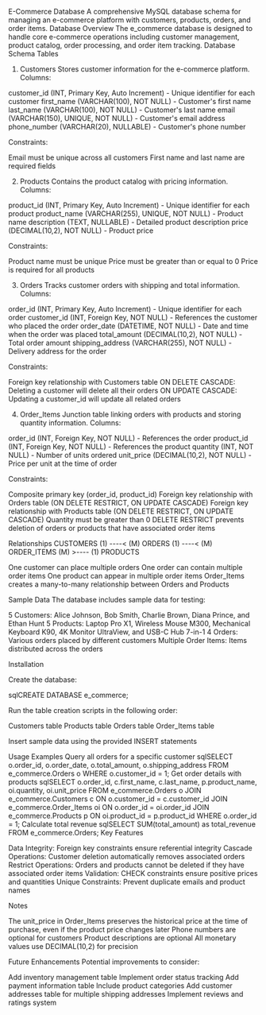 E-Commerce Database
A comprehensive MySQL database schema for managing an e-commerce platform with customers, products, orders, and order items.
Database Overview
The e_commerce database is designed to handle core e-commerce operations including customer management, product catalog, order processing, and order item tracking.
Database Schema
Tables
1. Customers
Stores customer information for the e-commerce platform.
Columns:

customer_id (INT, Primary Key, Auto Increment) - Unique identifier for each customer
first_name (VARCHAR(100), NOT NULL) - Customer's first name
last_name (VARCHAR(100), NOT NULL) - Customer's last name
email (VARCHAR(150), UNIQUE, NOT NULL) - Customer's email address
phone_number (VARCHAR(20), NULLABLE) - Customer's phone number

Constraints:

Email must be unique across all customers
First name and last name are required fields

2. Products
Contains the product catalog with pricing information.
Columns:

product_id (INT, Primary Key, Auto Increment) - Unique identifier for each product
product_name (VARCHAR(255), UNIQUE, NOT NULL) - Product name
description (TEXT, NULLABLE) - Detailed product description
price (DECIMAL(10,2), NOT NULL) - Product price

Constraints:

Product name must be unique
Price must be greater than or equal to 0
Price is required for all products

3. Orders
Tracks customer orders with shipping and total information.
Columns:

order_id (INT, Primary Key, Auto Increment) - Unique identifier for each order
customer_id (INT, Foreign Key, NOT NULL) - References the customer who placed the order
order_date (DATETIME, NOT NULL) - Date and time when the order was placed
total_amount (DECIMAL(10,2), NOT NULL) - Total order amount
shipping_address (VARCHAR(255), NOT NULL) - Delivery address for the order

Constraints:

Foreign key relationship with Customers table
ON DELETE CASCADE: Deleting a customer will delete all their orders
ON UPDATE CASCADE: Updating a customer_id will update all related orders

4. Order_Items
Junction table linking orders with products and storing quantity information.
Columns:

order_id (INT, Foreign Key, NOT NULL) - References the order
product_id (INT, Foreign Key, NOT NULL) - References the product
quantity (INT, NOT NULL) - Number of units ordered
unit_price (DECIMAL(10,2), NOT NULL) - Price per unit at the time of order

Constraints:

Composite primary key (order_id, product_id)
Foreign key relationship with Orders table (ON DELETE RESTRICT, ON UPDATE CASCADE)
Foreign key relationship with Products table (ON DELETE RESTRICT, ON UPDATE CASCADE)
Quantity must be greater than 0
DELETE RESTRICT prevents deletion of orders or products that have associated order items

Relationships
CUSTOMERS (1) ----< (M) ORDERS (1) ----< (M) ORDER_ITEMS (M) >---- (1) PRODUCTS

One customer can place multiple orders
One order can contain multiple order items
One product can appear in multiple order items
Order_Items creates a many-to-many relationship between Orders and Products

Sample Data
The database includes sample data for testing:

5 Customers: Alice Johnson, Bob Smith, Charlie Brown, Diana Prince, and Ethan Hunt
5 Products: Laptop Pro X1, Wireless Mouse M300, Mechanical Keyboard K90, 4K Monitor UltraView, and USB-C Hub 7-in-1
4 Orders: Various orders placed by different customers
Multiple Order Items: Items distributed across the orders

Installation

Create the database:

sqlCREATE DATABASE e_commerce;

Run the table creation scripts in the following order:

Customers table
Products table
Orders table
Order_Items table


Insert sample data using the provided INSERT statements

Usage Examples
Query all orders for a specific customer
sqlSELECT o.order_id, o.order_date, o.total_amount, o.shipping_address
FROM e_commerce.Orders o
WHERE o.customer_id = 1;
Get order details with products
sqlSELECT o.order_id, c.first_name, c.last_name, p.product_name, oi.quantity, oi.unit_price
FROM e_commerce.Orders o
JOIN e_commerce.Customers c ON o.customer_id = c.customer_id
JOIN e_commerce.Order_Items oi ON o.order_id = oi.order_id
JOIN e_commerce.Products p ON oi.product_id = p.product_id
WHERE o.order_id = 1;
Calculate total revenue
sqlSELECT SUM(total_amount) as total_revenue
FROM e_commerce.Orders;
Key Features

Data Integrity: Foreign key constraints ensure referential integrity
Cascade Operations: Customer deletion automatically removes associated orders
Restrict Operations: Orders and products cannot be deleted if they have associated order items
Validation: CHECK constraints ensure positive prices and quantities
Unique Constraints: Prevent duplicate emails and product names

Notes

The unit_price in Order_Items preserves the historical price at the time of purchase, even if the product price changes later
Phone numbers are optional for customers
Product descriptions are optional
All monetary values use DECIMAL(10,2) for precision

Future Enhancements
Potential improvements to consider:

Add inventory management table
Implement order status tracking
Add payment information table
Include product categories
Add customer addresses table for multiple shipping addresses
Implement reviews and ratings system
